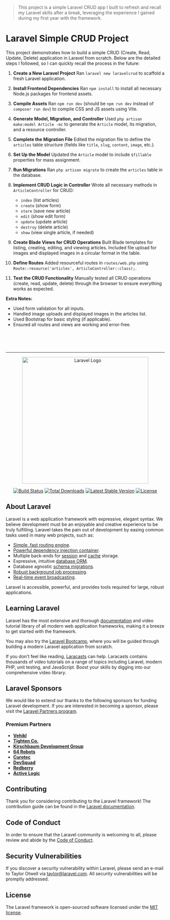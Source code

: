 > This project is a simple Laravel CRUD app I built to refresh and recall my Laravel skills after a break, leveraging the experience I gained during my first year with the framework.

# Laravel Simple CRUD Project

This project demonstrates how to build a simple CRUD (Create, Read, Update, Delete) application in Laravel from scratch. Below are the detailed steps I followed, so I can quickly recall the process in the future:

1. **Create a New Laravel Project**
   Ran `laravel new laravelcrud` to scaffold a fresh Laravel application.

2. **Install Frontend Dependencies**
   Ran `npm install` to install all necessary Node.js packages for frontend assets.

3. **Compile Assets**
   Ran `npm run dev` (should be `npm run dev` instead of `composer run dev`) to compile CSS and JS assets using Vite.

4. **Generate Model, Migration, and Controller**
   Used `php artisan make:model Article -mc` to generate the `Article` model, its migration, and a resource controller.

5. **Complete the Migration File**
   Edited the migration file to define the `articles` table structure (fields like `title`, `slug`, `content`, `image`, etc.).

6. **Set Up the Model**
   Updated the `Article` model to include `$fillable` properties for mass assignment.

7. **Run Migrations**
   Ran `php artisan migrate` to create the `articles` table in the database.

8. **Implement CRUD Logic in Controller**
   Wrote all necessary methods in `ArticleController` for CRUD:
   - `index` (list articles)
   - `create` (show form)
   - `store` (save new article)
   - `edit` (show edit form)
   - `update` (update article)
   - `destroy` (delete article)
   - `show` (view single article, if needed)

9. **Create Blade Views for CRUD Operations**
   Built Blade templates for listing, creating, editing, and viewing articles.
   Included file upload for images and displayed images in a circular format in the table.

10. **Define Routes**
    Added resourceful routes in `routes/web.php` using `Route::resource('articles', ArticleController::class);`.

11. **Test the CRUD Functionality**
    Manually tested all CRUD operations (create, read, update, delete) through the browser to ensure everything works as expected.

**Extra Notes:**
- Used form validation for all inputs.
- Handled image uploads and displayed images in the articles list.
- Used Bootstrap for basic styling (if applicable).
- Ensured all routes and views are working and error-free.

<br>

<br>

<br>

---



















<p align="center"><a href="https://laravel.com" target="_blank"><img src="https://raw.githubusercontent.com/laravel/art/master/logo-lockup/5%20SVG/2%20CMYK/1%20Full%20Color/laravel-logolockup-cmyk-red.svg" width="400" alt="Laravel Logo"></a></p>

<p align="center">
<a href="https://github.com/laravel/framework/actions"><img src="https://github.com/laravel/framework/workflows/tests/badge.svg" alt="Build Status"></a>
<a href="https://packagist.org/packages/laravel/framework"><img src="https://img.shields.io/packagist/dt/laravel/framework" alt="Total Downloads"></a>
<a href="https://packagist.org/packages/laravel/framework"><img src="https://img.shields.io/packagist/v/laravel/framework" alt="Latest Stable Version"></a>
<a href="https://packagist.org/packages/laravel/framework"><img src="https://img.shields.io/packagist/l/laravel/framework" alt="License"></a>
</p>

## About Laravel

Laravel is a web application framework with expressive, elegant syntax. We believe development must be an enjoyable and creative experience to be truly fulfilling. Laravel takes the pain out of development by easing common tasks used in many web projects, such as:

- [Simple, fast routing engine](https://laravel.com/docs/routing).
- [Powerful dependency injection container](https://laravel.com/docs/container).
- Multiple back-ends for [session](https://laravel.com/docs/session) and [cache](https://laravel.com/docs/cache) storage.
- Expressive, intuitive [database ORM](https://laravel.com/docs/eloquent).
- Database agnostic [schema migrations](https://laravel.com/docs/migrations).
- [Robust background job processing](https://laravel.com/docs/queues).
- [Real-time event broadcasting](https://laravel.com/docs/broadcasting).

Laravel is accessible, powerful, and provides tools required for large, robust applications.

## Learning Laravel

Laravel has the most extensive and thorough [documentation](https://laravel.com/docs) and video tutorial library of all modern web application frameworks, making it a breeze to get started with the framework.

You may also try the [Laravel Bootcamp](https://bootcamp.laravel.com), where you will be guided through building a modern Laravel application from scratch.

If you don't feel like reading, [Laracasts](https://laracasts.com) can help. Laracasts contains thousands of video tutorials on a range of topics including Laravel, modern PHP, unit testing, and JavaScript. Boost your skills by digging into our comprehensive video library.

## Laravel Sponsors

We would like to extend our thanks to the following sponsors for funding Laravel development. If you are interested in becoming a sponsor, please visit the [Laravel Partners program](https://partners.laravel.com).

### Premium Partners

- **[Vehikl](https://vehikl.com)**
- **[Tighten Co.](https://tighten.co)**
- **[Kirschbaum Development Group](https://kirschbaumdevelopment.com)**
- **[64 Robots](https://64robots.com)**
- **[Curotec](https://www.curotec.com/services/technologies/laravel)**
- **[DevSquad](https://devsquad.com/hire-laravel-developers)**
- **[Redberry](https://redberry.international/laravel-development)**
- **[Active Logic](https://activelogic.com)**

## Contributing

Thank you for considering contributing to the Laravel framework! The contribution guide can be found in the [Laravel documentation](https://laravel.com/docs/contributions).

## Code of Conduct

In order to ensure that the Laravel community is welcoming to all, please review and abide by the [Code of Conduct](https://laravel.com/docs/contributions#code-of-conduct).

## Security Vulnerabilities

If you discover a security vulnerability within Laravel, please send an e-mail to Taylor Otwell via [taylor@laravel.com](mailto:taylor@laravel.com). All security vulnerabilities will be promptly addressed.

## License

The Laravel framework is open-sourced software licensed under the [MIT license](https://opensource.org/licenses/MIT).
